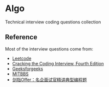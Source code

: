 Algo
====

Technical interview coding questions collection

## Reference

Most of the interview questions come from: 
* [Leetcode](http://www.leetcode.com)
* [Cracking the Coding Interview, Fourth Edition](http://www.careercup.com)
* [Geeksforgeeks](http://www.geeksforgeeks.com)
* [MITBBS](http://www.mitbbs.com/bbsdoc/JobHunting.html)
* [剑指Offer：名企面试官精讲典型编程题](http://zhedahht.blog.163.com)
